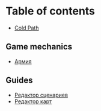 # Table of contents

* [Cold Path](README.md)

## Game mechanics

* [Армия](game-mechanics/army.md)

## Guides

* [Редактор сценариев](guides/scenario-editor.md)
* [Редактор карт](guides/map-editor.md)


